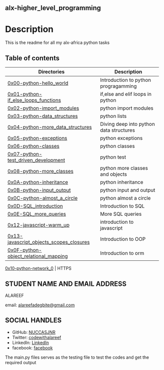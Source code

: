 ## alx-higher_level_programming


# Description
This is the readme for all my alx-africa python tasks

## Table of contents
Directories | Description
------------| ----------
[0x00-python-hello_world](./0x00-python-hello_world) | Introduction to python progragamming
[0x01-python-if_else_loops_functions](./0x01-python-if_else_loops_functions) | if,else and elif loops in python
[0x02-python-import_modules](./0x02-python-import_modules) | python import modules
[0x03-python-data_structures](./0x03-python-data_structures) | python lists
[0x04-python-more_data_structures](./0x04-python-more_data_structures) | Diving deep into python data structures
[0x05-python-exceptions](./0x05-python-exceptions) | python exceptions
[0x06-python-classes](./0x06-python-classes) | python classes
[0x07-python-test_driven_development](./0x07-python-test_driven_development) | python test
[0x08-python-more_classes](./0x08-python-more_classes) | python more classes and objects
[0x0A-python-inheritance](./0x0A-python-inheritance) | python inheritance
[0x0B-python-input_output](./0x0B-python-input_output) | python input and output
[0x0C-python-almost_a_circle](./0x0C-python-almost_a_circle) | python almost a circle
[0x0D-SQL_introduction](./0x0D-SQL_introduction) | Introduction to SQL
[0x0E-SQL_more_queries](./0x0E-SQL_more_queries) | More SQL queries
[0x12-javascript-warm_up](./0x12-javascript-warm_up) | introduction to javascript
[0x13-javascript_objects_scopes_closures](./0x13-javascript_objects_scopes_closures) | Introduction to OOP 
[0x0F-python-object_relational_mapping](./0x0F-python-object_relational_mapping) | Introduction to orm

[0x10-python-network_0](./0x10-python-network_0) | HTTPS

## STUDENT NAME AND EMAIL ADDRESS
 ALAREEF

email: alareefadegbite@gmail.com

## SOCIAL HANDLES


- GitHub: [NUCCASJNR](https://github.com/NUCCASJNR)
- Twitter: [codewithalareef](https://twitter.com/codewithalareef)
- LinkedIn: [LinkedIn](https://linkedin.com/in/alareef)
- facebook: [facebook](https://www.facebook.com/profile.php?id=100088347365140)


The main.py files serves as the testing file to test the codes and get the required output
